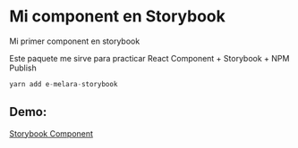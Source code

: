 # Mi component en Storybook

Mi primer component en storybook

Este paquete me sirve para practicar React Component + Storybook + NPM Publish

```js
yarn add e-melara-storybook
```

## Demo:

[Storybook Component](https://e-melara.github.io/storybooks/)
